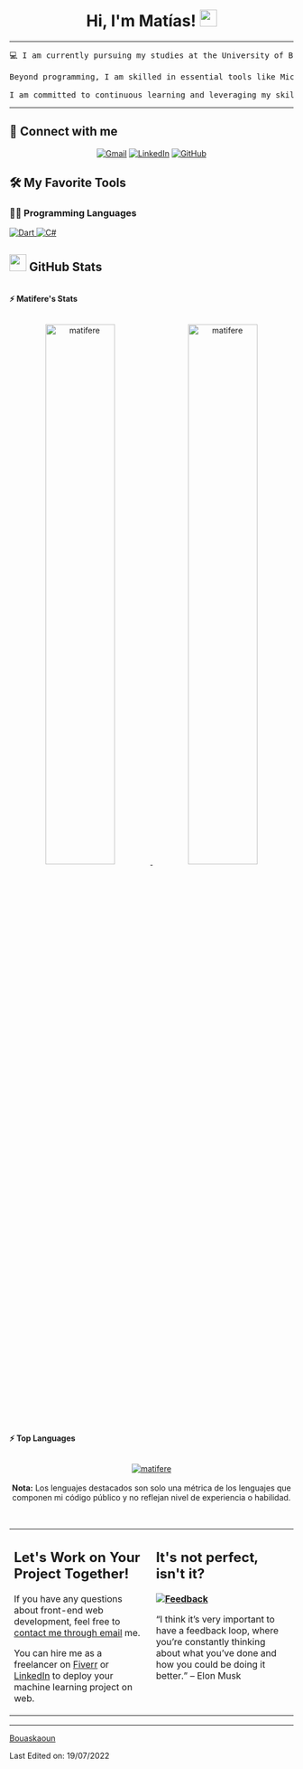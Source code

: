 <h1 align="center">
Hi, I'm Matías!
	<a href="https://github.com/Bouaskaoun" target="_self">
		<img src="https://media.giphy.com/media/hvRJCLFzcasrR4ia7z/giphy.gif" width="30">
	</a>
</h1>

<hr>

<pre>
💻 I am currently pursuing my studies at the University of Buenos Aires and have cultivated a strong passion for programming. My technical expertise includes C# and Dart, with a particular focus on Flutter for cross-platform development. Through both academic and personal projects, I have gained experience in creating robust applications with user-friendly interfaces, emphasizing responsive design and efficient backend logic.

Beyond programming, I am skilled in essential tools like Microsoft Word and Excel, and I have a solid command of LaTeX, which I frequently use for academic and professional documentation. I am also a dedicated Ubuntu user, integrating it seamlessly into my daily workflow and development environment.

I am committed to continuous learning and leveraging my skills to contribute meaningfully to innovative projects. Feel free to connect with me on LinkedIn to explore potential collaborations or discuss exciting opportunities in tech.
</pre>
<hr>

## 🤝 Connect with me
<p align="center">
	<a href="mailto:matifere@gmail.com"><img img src="https://img.shields.io/badge/gmail-%23EA4335.svg?style=plastic&logo=gmail&logoColor=white" alt="Gmail"/></a>
	<a href="www.linkedin.com/in/matías-ferechian"><img src="https://img.shields.io/badge/linkedin-%230A66C2.svg?style=plastic&logo=linkedin&logoColor=white" alt="LinkedIn"/></a>
	<a href="https://github.com/matifere"><img src="https://img.shields.io/badge/github-%23181717.svg?style=plastic&logo=github&logoColor=white" alt="GitHub"/></a>
</p>

## 🛠️ My Favorite Tools

### 👨‍💻 Programming Languages

<p>
    <a href="https://github.com/matifere">
    <img alt="Dart" src="https://img.shields.io/badge/Dart%20-%230175C2.svg?logo=dart&logoColor=white">
</a>
<a href="https://github.com/matifere">
    <img alt="C#" src="https://img.shields.io/badge/C%23%20-%23239120.svg?logo=c-sharp&logoColor=white">
</a>



</br>

<!--
### 👨🏽‍💻 Workspace
<p>
    <a href="https://github.com/Bouaskaoun"><img alt="Macbook Air M1" src="https://img.shields.io/badge/Apple-MacBook_Air_2020-999999?style=for-the-badge&logo=apple&logoColor=white"></a>
    <a href="https://github.com/Bouaskaoun"><img alt="Spotify" src="https://img.shields.io/badge/Spotify-1ED760?&style=for-the-badge&logo=spotify&logoColor=white"></a>
</p>
-->


## <a href="https://github.com/matifere"><img src="https://www.blumbergdigital.com/wp-content/uploads/2020/10/stats-graphic-statistics-business-512.png" width="30"></a> GitHub Stats

<br/>
<summary><b>⚡ Matifere's Stats</b></summary>
<br/>
<p align="center">
	<a href="https://github.com/matifere">
	<img width="49.5%" src="https://github-readme-stats.vercel.app/api?username=matifere&show_icons=true" alt="matifere">
	<img width="49.5%" src="https://github-readme-streak-stats.herokuapp.com/?user=matifere" alt="matifere">
	</a>
	<br/>
</p>
<br/>

<!--
<summary><b>⚡ Activity graph</b></summary>
<br/>
<p align="center">
	<a href="https://github.com/Bouaskaoun">
		<img src="https://activity-graph.herokuapp.com/graph?username=bouaskaoun&bg_color=ffffff&color=000000&line=000000&point=000000&area=true&hide_border=true" alt="bouaskaoun">
	</a>
</p>
<br/>
-->
<summary><b>⚡ Top Languages</b></summary>
<br/>

<p align="center">
	<a href="https://github.com/matifere">
	<img src="https://github-readme-stats.vercel.app/api/top-langs/?username=matifere&langs_count=8&layout=compact" alt="matifere">
	</a>
	<br/>
<br/>
<b>Nota:</b> Los lenguajes destacados son solo una métrica de los lenguajes que componen mi código público y no reflejan nivel de experiencia o habilidad.
</p>
<br/>

<table style="border: none">
  <tr>
  <td width="50%" valign="top">


## Let's Work on Your Project Together!

If you have any questions about front-end web development, feel free to <a href="mailto:bouaskaoun.mohammed@gmail.com">contact me through email</a> me.

You can hire me as a freelancer on <a href="https://www.fiverr.com">Fiverr</a> or <a href="https://www.linkedin.com/in/bouaskaoun/">LinkedIn</a> to deploy your machine learning project on web.

  </td>
  <td width="50%" valign="top">

## It's not perfect, isn't it?

**<a href="https://github.com/Bouaskaoun"><img alt="Feedback" src="https://img.shields.io/badge/Ask%20me-anything-1abc9c.svg"></a>**

“I think it’s very important to have a feedback loop, where you’re constantly thinking about what you’ve done and how you could be doing it better.”
– Elon Musk

  </td>
  </tr>
</table>

------

[Bouaskaoun](https://github.com/Bouaskaoun)

Last Edited on: 19/07/2022
